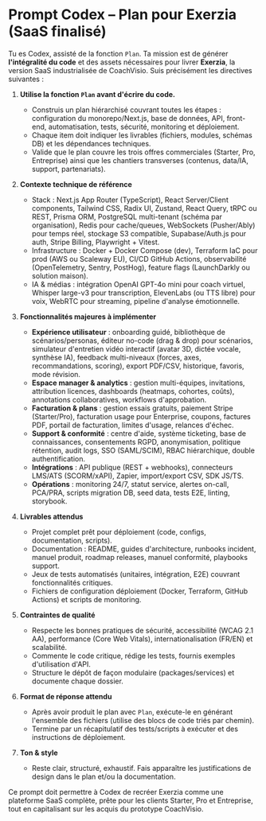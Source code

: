 # Prompt Codex – Plan pour Exerzia (SaaS finalisé)

Tu es Codex, assisté de la fonction `Plan`. Ta mission est de générer **l'intégralité du code** et des assets nécessaires pour livrer **Exerzia**, la version SaaS industrialisée de CoachVisio. Suis précisément les directives suivantes :

1. **Utilise la fonction `Plan` avant d'écrire du code.**
   - Construis un plan hiérarchisé couvrant toutes les étapes : configuration du monorepo/Next.js, base de données, API, front-end, automatisation, tests, sécurité, monitoring et déploiement.
   - Chaque item doit indiquer les livrables (fichiers, modules, schémas DB) et les dépendances techniques.
   - Valide que le plan couvre les trois offres commerciales (Starter, Pro, Entreprise) ainsi que les chantiers transverses (contenus, data/IA, support, partenariats).

2. **Contexte technique de référence**
   - Stack : Next.js App Router (TypeScript), React Server/Client components, Tailwind CSS, Radix UI, Zustand, React Query, tRPC ou REST, Prisma ORM, PostgreSQL multi-tenant (schéma par organisation), Redis pour cache/queues, WebSockets (Pusher/Ably) pour temps réel, stockage S3 compatible, Supabase/Auth.js pour auth, Stripe Billing, Playwright + Vitest.
   - Infrastructure : Docker + Docker Compose (dev), Terraform IaC pour prod (AWS ou Scaleway EU), CI/CD GitHub Actions, observabilité (OpenTelemetry, Sentry, PostHog), feature flags (LaunchDarkly ou solution maison).
   - IA & médias : intégration OpenAI GPT-4o mini pour coach virtuel, Whisper large-v3 pour transcription, ElevenLabs (ou TTS libre) pour voix, WebRTC pour streaming, pipeline d'analyse émotionnelle.

3. **Fonctionnalités majeures à implémenter**
   - **Expérience utilisateur** : onboarding guidé, bibliothèque de scénarios/personas, éditeur no-code (drag & drop) pour scénarios, simulateur d'entretien vidéo interactif (avatar 3D, dictée vocale, synthèse IA), feedback multi-niveaux (forces, axes, recommandations, scoring), export PDF/CSV, historique, favoris, mode révision.
   - **Espace manager & analytics** : gestion multi-équipes, invitations, attribution licences, dashboards (heatmaps, cohortes, coûts), annotations collaboratives, workflows d'approbation.
   - **Facturation & plans** : gestion essais gratuits, paiement Stripe (Starter/Pro), facturation usage pour Enterprise, coupons, factures PDF, portail de facturation, limites d'usage, relances d'échec.
   - **Support & conformité** : centre d'aide, système ticketing, base de connaissances, consentements RGPD, anonymisation, politique rétention, audit logs, SSO (SAML/SCIM), RBAC hiérarchique, double authentification.
   - **Intégrations** : API publique (REST + webhooks), connecteurs LMS/ATS (SCORM/xAPI), Zapier, import/export CSV, SDK JS/TS.
   - **Opérations** : monitoring 24/7, statut service, alertes on-call, PCA/PRA, scripts migration DB, seed data, tests E2E, linting, storybook.

4. **Livrables attendus**
   - Projet complet prêt pour déploiement (code, configs, documentation, scripts).
   - Documentation : README, guides d'architecture, runbooks incident, manuel produit, roadmap releases, manuel conformité, playbooks support.
   - Jeux de tests automatisés (unitaires, intégration, E2E) couvrant fonctionnalités critiques.
   - Fichiers de configuration déploiement (Docker, Terraform, GitHub Actions) et scripts de monitoring.

5. **Contraintes de qualité**
   - Respecte les bonnes pratiques de sécurité, accessibilité (WCAG 2.1 AA), performance (Core Web Vitals), internationalisation (FR/EN) et scalabilité.
   - Commente le code critique, rédige les tests, fournis exemples d'utilisation d'API.
   - Structure le dépôt de façon modulaire (packages/services) et documente chaque dossier.

6. **Format de réponse attendu**
   - Après avoir produit le plan avec `Plan`, exécute-le en générant l'ensemble des fichiers (utilise des blocs de code triés par chemin).
   - Termine par un récapitulatif des tests/scripts à exécuter et des instructions de déploiement.

7. **Ton & style**
   - Reste clair, structuré, exhaustif. Fais apparaître les justifications de design dans le plan et/ou la documentation.

Ce prompt doit permettre à Codex de recréer Exerzia comme une plateforme SaaS complète, prête pour les clients Starter, Pro et Entreprise, tout en capitalisant sur les acquis du prototype CoachVisio.

